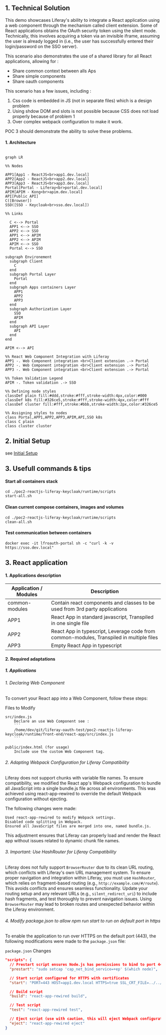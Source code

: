 
## 1. Technical Solution

This demo showcases Liferay's ability to integrate a React application using a web component through the mechanism called client extension. Some of React applications obtains the OAuth security token using the silent mode. Technically, this involves acquiring a token via an invisible iframe, assuming the user is already logged in (i.e., the user has successfully entered their login/password on the SSO server).

This scenario also demonstrates the use of a shared library for all React applications, allowing for :
- Share common context between alls Aps
- Share simple components
- Share oauth components

This scenario has a few issues, including :
1. Css code is embedded in JS (not in separate files) which is a design problem
2. Using shdow DOM and slots is not possible because CSS does not load properly because of problem 1
3. Over complex webpack configuration to make it work.

POC 3 should demonstrate the ability to solve these problems.

#### 1. Architecture

```mermaid

graph LR

%% Nodes

APP1[App1 - ReactJS<br>app1.dev.local]
APP2[App2 - ReactJS<br>app2.dev.local]
APP3[App3 - ReactJS<br>app3.dev.local]
Portal[Portal - Liferay<br>portal.dev.local]
APIM[APIM - Kong<br>apim.dev.local]
API[Public API]
C([Browser])
SSO([SSO - Keycloak<br>sso.dev.local])

%% Links	

  C <--> Portal
  APP1 <--> SSO
  APP2 <--> SSO
  APP1 <--> APIM
  APP2 <--> APIM
  APIM <--> SSO
  Portal <--> SSO

subgraph Environement
  subgraph Client
    C
  end
  subgraph Portal Layer
    Portal
  end
  subgraph Apps containers Layer
    APP1
    APP2
    APP3
  end
  subgraph Authorization Layer
    SSO
    APIM
  end
  subgraph API Layer
    API
  end
end

APIM <--> API

%% React Web Component Integration with Liferay
APP1 -. Web Component integration <br>Client extension .-> Portal
APP2 -. Web Component integration <br>Client extension .-> Portal
APP3 -. Web Component integration <br>Client extension .-> Portal

%% Token Validation Legend
APIM -. Token validation .-> SSO

%% Defining node styles
classDef plain fill:#ddd,stroke:#fff,stroke-width:4px,color:#000
classDef k8s fill:#326ce5,stroke:#fff,stroke-width:4px,color:#fff
classDef cluster fill:#fff,stroke:#bbb,stroke-width:2px,color:#326ce5

%% Assigning styles to nodes
class Portal,APP1,APP2,APP3,APIM,API,SSO k8s
class C plain
class cluster cluster
```

## 2. Initial Setup 

see [Initial Setup](../README.markdown#2-initial-setup)

## 3. Usefull commands & tips

#### Start all containers stack
```
cd ./poc2-reactjs-liferay-keycloak/runtime/scripts
start-all.sh

```

#### Clean current compose containers, images and volumes
```
cd ./poc2-reactjs-liferay-keycloak/runtime/scripts
clean-all.sh

```

#### Test communication between containers
```
docker exec -it lfroauth-portal sh -c "curl -k -v https://sso.dev.local"
```

## 3. React application 

#### 1. Applications description

| Application / Modules   | Description                                                                                                    |
| --------                | -------  
| common-modules          | Contain react components and classes to be used from 3rd party applications |
| APP1                    | React App in standard javascript, Transpiled in one single file |
| APP2                    | React App in typescript, Leverage code from common-modules, Transpiled in multiple files |
| APP3                    | Empty React App in typescript |

#### 2. Required adaptations

##### 1. Applications

###### 1. Declaring Web Component

To convert your React app into a Web Component, follow these steps:

Files to Modify

    src/index.js
        Declare an use Web Component see :
        ```
        /home/dev/git/liferay-oauth-test/poc2-reactjs-liferay-keycloak/runtime/front-end/react-app/src/index.js
        ```

    public/index.html (for usage)
        Include use the custom Web Component tag.

###### 2. Adapting Webpack Configuration for Liferay Compatibility

Liferay does not support chunks with variable file names. To ensure compatibility, we modified the React app's Webpack configuration to bundle all JavaScript into a single bundle.js file across all environments. This was achieved using react-app-rewired to override the default Webpack configuration without ejecting.

The following changes were made:

    Used react-app-rewired to modify Webpack settings.
    Disabled code splitting in Webpack.
    Ensured all JavaScript files are merged into one, named bundle.js.

This adjustment ensures that Liferay can properly load and render the React app without issues related to dynamic chunk file names.

###### 3. Important: Use HashRouter for Liferay Compatibility

Liferay does not fully support `BrowserRouter` due to its clean URL routing, which conflicts with Liferay's own URL management system. To ensure proper navigation and integration within Liferay, you must use `HashRouter`, which relies on fragment-based routing (e.g., `http://example.com/#/route`). This avoids conflicts and ensures seamless functionality. Update your routing setup and any relevant URLs (e.g., `silent_redirect_uri`) to include hash fragments, and test thoroughly to prevent navigation issues. Using `BrowserRouter` may lead to broken routes and unexpected behavior within the Liferay environment.

###### 4. Modify package.json to allow npm run start to run on default port in https

To enable the application to run over HTTPS on the default port (443), the following modifications were made to the `package.json` file:

`package.json` Changes

```json
"scripts": {
  // Prestart script ensures Node.js has permissions to bind to port 443
  "prestart": "sudo setcap 'cap_net_bind_service=+ep' $(which node)",

  // Start script configured for HTTPS with certificates
  "start": "PORT=443 HOST=app1.dev.local HTTPS=true SSL_CRT_FILE=../../../traefik/providers/files/app1.dev.local.crt SSL_KEY_FILE=../../../traefik/providers/files/app1.dev.local.key react-app-rewired start",

  // Build script
  "build": "react-app-rewired build",

  // Test script
  "test": "react-app-rewired test",

  // Eject script (use with caution, this will eject Webpack configuration)
  "eject": "react-app-rewired eject"
}
```

